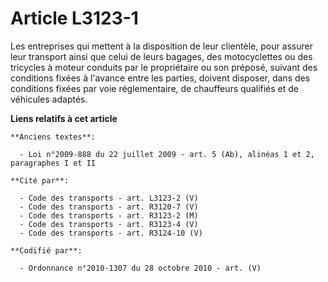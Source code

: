 # Article L3123-1

Les entreprises qui mettent à la disposition de leur clientèle, pour assurer leur transport ainsi que celui de leurs bagages,
des motocyclettes ou des tricycles à moteur conduits par le propriétaire ou son préposé, suivant des conditions fixées à
l'avance entre les parties, doivent disposer, dans des conditions fixées par voie réglementaire, de chauffeurs qualifiés et
de véhicules adaptés.

**Liens relatifs à cet article**

	**Anciens textes**:

	  - Loi n°2009-888 du 22 juillet 2009 - art. 5 (Ab), alinéas 1 et 2, paragraphes I et II

	**Cité par**:

	  - Code des transports - art. L3123-2 (V)
	  - Code des transports - art. R3120-7 (V)
	  - Code des transports - art. R3123-2 (M)
	  - Code des transports - art. R3123-4 (V)
	  - Code des transports - art. R3124-10 (V)

	**Codifié par**:

	  - Ordonnance n°2010-1307 du 28 octobre 2010 - art. (V)
